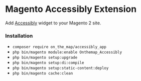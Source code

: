 # Magento Accessibly Extension

Add [Accessibly](https://accessiblyapp.com) widget to your Magento 2 site.

### Installation

* `composer require on_the_map/accessibly_app`
* `php bin/magento module:enable Onthemap_Accessibly`
* `php bin/magento setup:upgrade`
* `php bin/magento setup:di:compile`
* `php bin/magento setup:static-content:deploy`
* `php bin/magento cache:clean`
